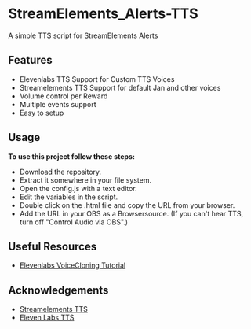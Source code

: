 # StreamElements_Alerts-TTS
A simple TTS script for StreamElements Alerts

## Features

- Elevenlabs TTS Support for Custom TTS Voices
- Streamelements TTS Support for default Jan and other voices
- Volume control per Reward
- Multiple events support
- Easy to setup


## Usage
**To use this project follow these steps:**

  - Download the repository.
  - Extract it somewhere in your file system.
  - Open the config.js with a text editor.
  - Edit the variables in the script.
  - Double click on the .html file and copy the URL from your browser.
  - Add the URL in your OBS as a Browsersource. (If you can't hear TTS, turn off "Control Audio via OBS".)

## Useful Resources
- [Elevenlabs VoiceCloning Tutorial](https://www.youtube.com/watch?v=oD0ADULb_2w)

## Acknowledgements

 - [Streamelements TTS](https://streamelements.com/)
 - [Eleven Labs TTS](https://beta.elevenlabs.io/)
